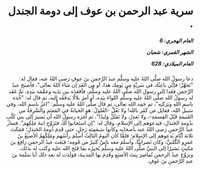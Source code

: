 <h1 dir="rtl">سرية عبد الرحمن بن عوف إلى دومة الجندل .</h1>

<h5 dir="rtl">العام الهجري:  6

الشهر القمري: شعبان

العام الميلادي: 628</h5>

<p dir="rtl">دعا رسولُ الله صلَّى اللهُ عليه وسلَّم عبدَ الرَّحمنِ بنَ عوفٍ رَضي اللهُ عنه، فقال له: "تَجهَّزْ؛ فإنِّي باعِثُك في سَريَّةٍ مِن يَومِك هذا، أو مِن الغَدِ إن شاءَ اللهُ تعالى"، فأصبَحَ عبدُ الرَّحمنِ فغَدا إلى رسولِ الله صلَّى اللهُ عليه وسلَّم، فأقعَدَه بين يَدَيه وعمَّمَه بيَدِهِ، ثمَّ عَقَد له رسولُ الله صلَّى اللهُ عليه وسلَّم اللواءَ بيَدِه، أو أمرَ بلالًا يَدفَعُه إليه، ثم قال له: "خُذه باسمِ اللهِ وبَرَكَتِه"، ثم حَمِد الله تعالى، ثم قال صلَّى اللهُ عليه وسلَّم: "اغزُ باسمِ الله، وفي سَبيلِ الله، فقاتِل مَن كَفَر بالله! ولا تَغُلَّ -الغُلولُ: هو الخيانةُ في المَغنَمِ والسَّرِقةُ من الغَنيمةِ قَبْلَ القِسمةِ-، ولا تَغدِرْ، ولا تَقتُلْ وَليدًا"، ثم أمَرَه رسولُ الله أن يَسيرَ إلى بني كَلْبٍ بدُومةِ الجَندَلِ، فيَدعوَهم إلى الإسلامِ، وقال له: "إنِ استَجابوا لَكَ فتَزَوَّجِ ابنةَ مَلِكِهِم". فسار عبدُ الرَّحمنِ رَضي اللهُ عنه بأصحابِه وكانوا سَبعَمِئةِ رَجلٍ، حتى قَدِمَ دُومةَ الجَندَلِ؛ فمَكَث ثلاثةَ أيَّامٍ يَدعوهم إلى الإسلامِ؛ فلمَّا كان اليومُ الثالِثُ أسلَمَ رأسُهم ومَلِكُهمُ الأصبَغُ بنُ عَمرٍو الكَلبيُّ، وكان نَصرانيًّا، وأسلَمَ معه ناسٌ كَثيرٌ من قَومِه؛ فبَعَث عبدُ الرحمنِ رافِعَ بنَ مَكيثٍ بَشيرًا إلى النبيِّ صلَّى اللهُ عليه وسلَّم يُخبِرُه بما فَتَح الله عليه وكَتَب له بذلك، وتزوَّجَ عبدُ الرحمنِ تُماضِرَ بِنتَ الأصبَغِ وقَدِمَ بها المدينةَ، فوَلَدَت له بعد ذلك أبا سَلَمةَ بنَ عبدِ الرَّحمنِ بنَ عَوفٍ.</p></br>

